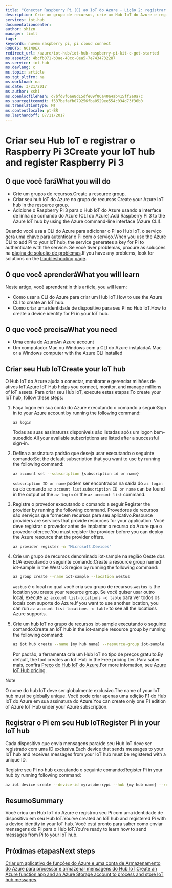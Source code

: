 ```yaml
---
title: "Conectar Raspberry Pi (C) ao IoT do Azure - Lição 2: registrar dispositivo | Microsoft Docs"
description: Crie um grupo de recursos, crie um Hub IoT do Azure e registre o Pi nele usando a CLI do Azure.
services: iot-hub
documentationcenter: 
author: shizn
manager: timtl
tags: 
keywords: nuvem raspberry pi, pi cloud connect
ROBOTS: NOINDEX
redirect_url: /azure/iot-hub/iot-hub-raspberry-pi-kit-c-get-started
ms.assetid: 4bcfb071-b3ae-48cc-8ea5-7e7434732287
ms.service: iot-hub
ms.devlang: c
ms.topic: article
ms.tgt_pltfrm: na
ms.workload: na
ms.date: 3/21/2017
ms.author: xshi
ms.openlocfilehash: d7bfd8f6ae8d15dfe09f06a40a4ab415ff2e0a7c
ms.sourcegitcommit: f537befafb079256fba0529ee554c034d73f36b0
ms.translationtype: MT
ms.contentlocale: pt-BR
ms.lasthandoff: 07/11/2017
---
```

# <a name="create-your-iot-hub-and-register-raspberry-pi-3"></a><span data-ttu-id="d138b-104">Criar seu Hub IoT e registrar o Raspberry Pi 3</span><span class="sxs-lookup"><span data-stu-id="d138b-104">Create your IoT hub and register Raspberry Pi 3</span></span>
## <a name="what-you-will-do"></a><span data-ttu-id="d138b-105">O que você fará</span><span class="sxs-lookup"><span data-stu-id="d138b-105">What you will do</span></span>
* <span data-ttu-id="d138b-106">Crie um grupos de recursos.</span><span class="sxs-lookup"><span data-stu-id="d138b-106">Create a resource group.</span></span>
* <span data-ttu-id="d138b-107">Criar seu hub IoT do Azure no grupo de recursos.</span><span class="sxs-lookup"><span data-stu-id="d138b-107">Create your Azure IoT hub in the resource group.</span></span>
* <span data-ttu-id="d138b-108">Adicione o Raspberry Pi 3 para o Hub IoT do Azure usando a interface de linha de comando do Azure (CLI do Azure).</span><span class="sxs-lookup"><span data-stu-id="d138b-108">Add Raspberry Pi 3 to the Azure IoT hub by using the Azure command-line interface (Azure CLI).</span></span>

<span data-ttu-id="d138b-109">Quando você usa a CLI do Azure para adicionar o Pi ao Hub IoT, o serviço gera uma chave para autenticar o Pi com o serviço.</span><span class="sxs-lookup"><span data-stu-id="d138b-109">When you use the Azure CLI to add Pi to your IoT hub, the service generates a key for Pi to authenticate with the service.</span></span> <span data-ttu-id="d138b-110">Se você tiver problemas, procure as soluções na [página de solução de problemas](iot-hub-raspberry-pi-kit-c-troubleshooting.md).</span><span class="sxs-lookup"><span data-stu-id="d138b-110">If you have any problems, look for solutions on the [troubleshooting page](iot-hub-raspberry-pi-kit-c-troubleshooting.md).</span></span>

## <a name="what-you-will-learn"></a><span data-ttu-id="d138b-111">O que você aprenderá</span><span class="sxs-lookup"><span data-stu-id="d138b-111">What you will learn</span></span>
<span data-ttu-id="d138b-112">Neste artigo, você aprenderá:</span><span class="sxs-lookup"><span data-stu-id="d138b-112">In this article, you will learn:</span></span>
* <span data-ttu-id="d138b-113">Como usar a CLI do Azure para criar um Hub IoT.</span><span class="sxs-lookup"><span data-stu-id="d138b-113">How to use the Azure CLI to create an IoT hub.</span></span>
* <span data-ttu-id="d138b-114">Como criar uma identidade de dispositivo para seu Pi no Hub IoT.</span><span class="sxs-lookup"><span data-stu-id="d138b-114">How to create a device identity for Pi in your IoT hub.</span></span>

## <a name="what-you-need"></a><span data-ttu-id="d138b-115">O que você precisa</span><span class="sxs-lookup"><span data-stu-id="d138b-115">What you need</span></span>
* <span data-ttu-id="d138b-116">Uma conta do Azure</span><span class="sxs-lookup"><span data-stu-id="d138b-116">An Azure account</span></span>
* <span data-ttu-id="d138b-117">Um computador Mac ou Windows com a CLI do Azure instalada</span><span class="sxs-lookup"><span data-stu-id="d138b-117">A Mac or a Windows computer with the Azure CLI installed</span></span>

## <a name="create-your-iot-hub"></a><span data-ttu-id="d138b-118">Criar seu Hub IoT</span><span class="sxs-lookup"><span data-stu-id="d138b-118">Create your IoT hub</span></span>
<span data-ttu-id="d138b-119">O Hub IoT do Azure ajuda a conectar, monitorar e gerenciar milhões de ativos IoT.</span><span class="sxs-lookup"><span data-stu-id="d138b-119">Azure IoT Hub helps you connect, monitor, and manage millions of IoT assets.</span></span> <span data-ttu-id="d138b-120">Para criar seu Hub IoT, execute estas etapas:</span><span class="sxs-lookup"><span data-stu-id="d138b-120">To create your IoT hub, follow these steps:</span></span>

1. <span data-ttu-id="d138b-121">Faça logon em sua conta do Azure executando o comando a seguir:</span><span class="sxs-lookup"><span data-stu-id="d138b-121">Sign in to your Azure account by running the following command:</span></span>

   ```bash
   az login
   ```

   <span data-ttu-id="d138b-122">Todas as suas assinaturas disponíveis são listadas após um logon bem-sucedido.</span><span class="sxs-lookup"><span data-stu-id="d138b-122">All your available subscriptions are listed after a successful sign-in.</span></span>

2. <span data-ttu-id="d138b-123">Defina a assinatura padrão que deseja usar executando o seguinte comando:</span><span class="sxs-lookup"><span data-stu-id="d138b-123">Set the default subscription that you want to use by running the following command:</span></span>

   ```bash
   az account set --subscription {subscription id or name}
   ```

   <span data-ttu-id="d138b-124">`subscription ID or name` podem ser encontrados na saída do `az login` ou do comando `az account list`.</span><span class="sxs-lookup"><span data-stu-id="d138b-124">`subscription ID or name` can be found in the output of the `az login` or the `az account list` command.</span></span>

3. <span data-ttu-id="d138b-125">Registre o provedor executando o comando a seguir.</span><span class="sxs-lookup"><span data-stu-id="d138b-125">Register the provider by running the following command.</span></span> <span data-ttu-id="d138b-126">Provedores de recursos são serviços que fornecem recursos para seu aplicativo.</span><span class="sxs-lookup"><span data-stu-id="d138b-126">Resource providers are services that provide resources for your application.</span></span> <span data-ttu-id="d138b-127">Você deve registrar o provedor antes de implantar o recurso do Azure que o provedor oferece.</span><span class="sxs-lookup"><span data-stu-id="d138b-127">You must register the provider before you can deploy the Azure resource that the provider offers.</span></span>

   ```bash
   az provider register -n "Microsoft.Devices"
   ```
4. <span data-ttu-id="d138b-128">Crie um grupo de recursos denominado iot-sample na região Oeste dos EUA executando o seguinte comando:</span><span class="sxs-lookup"><span data-stu-id="d138b-128">Create a resource group named iot-sample in the West US region by running the following command:</span></span>

   ```bash
   az group create --name iot-sample --location westus
   ```

   <span data-ttu-id="d138b-129">`westus` é o local no qual você cria seu grupo de recursos.</span><span class="sxs-lookup"><span data-stu-id="d138b-129">`westus` is the location you create your resource group.</span></span> <span data-ttu-id="d138b-130">Se você quiser usar outro local, execute `az account list-locations -o table` para ver todos os locais com suporte do Azure.</span><span class="sxs-lookup"><span data-stu-id="d138b-130">If you want to use another location, you can run `az account list-locations -o table` to see all the locations Azure supports.</span></span>
 
5. <span data-ttu-id="d138b-131">Crie um hub IoT no grupo de recursos iot-sample executando o seguinte comando:</span><span class="sxs-lookup"><span data-stu-id="d138b-131">Create an IoT hub in the iot-sample resource group by running the following command:</span></span>

   ```bash
   az iot hub create --name {my hub name} --resource-group iot-sample
   ```

   <span data-ttu-id="d138b-132">Por padrão, a ferramenta cria um Hub IoT no tipo de preços gratuito.</span><span class="sxs-lookup"><span data-stu-id="d138b-132">By default, the tool creates an IoT Hub in the Free pricing tier.</span></span> <span data-ttu-id="d138b-133">Para saber mais, confira [Preço do Hub IoT do Azure](https://azure.microsoft.com/pricing/details/iot-hub/).</span><span class="sxs-lookup"><span data-stu-id="d138b-133">For more infomation, see [Azure IoT Hub pricing](https://azure.microsoft.com/pricing/details/iot-hub/).</span></span>

> [!NOTE]
> <span data-ttu-id="d138b-134">O nome do hub IoT deve ser globalmente exclusivo.</span><span class="sxs-lookup"><span data-stu-id="d138b-134">The name of your IoT hub must be globally unique.</span></span> <span data-ttu-id="d138b-135">Você pode criar apenas uma edição F1 do Hub IoT do Azure em sua assinatura do Azure.</span><span class="sxs-lookup"><span data-stu-id="d138b-135">You can create only one F1 edition of Azure IoT Hub under your Azure subscription.</span></span>

## <a name="register-pi-in-your-iot-hub"></a><span data-ttu-id="d138b-136">Registrar o Pi em seu Hub IoT</span><span class="sxs-lookup"><span data-stu-id="d138b-136">Register Pi in your IoT hub</span></span>
<span data-ttu-id="d138b-137">Cada dispositivo que envia mensagens para/de seu Hub IoT deve ser registrado com uma ID exclusiva.</span><span class="sxs-lookup"><span data-stu-id="d138b-137">Each device that sends messages to your IoT hub and receives messages from your IoT hub must be registered with a unique ID.</span></span>

<span data-ttu-id="d138b-138">Registre seu Pi no hub executando o seguinte comando:</span><span class="sxs-lookup"><span data-stu-id="d138b-138">Register Pi in your hub by running following command:</span></span>

```bash
az iot device create --device-id myraspberrypi --hub {my hub name} --resource-group iot-sample
```

## <a name="summary"></a><span data-ttu-id="d138b-139">Resumo</span><span class="sxs-lookup"><span data-stu-id="d138b-139">Summary</span></span>
<span data-ttu-id="d138b-140">Você criou um Hub IoT do Azure e registrou seu Pi com uma identidade de dispositivo em seu Hub IoT.</span><span class="sxs-lookup"><span data-stu-id="d138b-140">You've created an IoT hub and registered Pi with a device identity in your IoT hub.</span></span> <span data-ttu-id="d138b-141">Você está pronto para saber como enviar mensagens do Pi para o Hub IoT.</span><span class="sxs-lookup"><span data-stu-id="d138b-141">You're ready to learn how to send messages from Pi to your IoT hub.</span></span>

## <a name="next-steps"></a><span data-ttu-id="d138b-142">Próximas etapas</span><span class="sxs-lookup"><span data-stu-id="d138b-142">Next steps</span></span>
<span data-ttu-id="d138b-143">[Criar um aplicativo de funções do Azure e uma conta de Armazenamento do Azure para processar e armazenar mensagens do Hub IoT](iot-hub-raspberry-pi-kit-c-lesson3-deploy-resource-manager-template.md).</span><span class="sxs-lookup"><span data-stu-id="d138b-143">[Create an Azure function app and an Azure Storage account to process and store IoT hub messages](iot-hub-raspberry-pi-kit-c-lesson3-deploy-resource-manager-template.md).</span></span>

